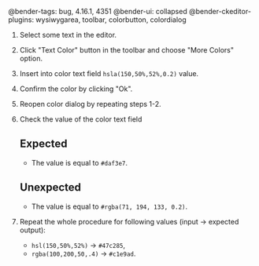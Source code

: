 @bender-tags: bug, 4.16.1, 4351
@bender-ui: collapsed
@bender-ckeditor-plugins: wysiwygarea, toolbar, colorbutton, colordialog

1. Select some text in the editor.
2. Click "Text Color" button in the toolbar and choose "More Colors" option.
3. Insert into color text field `hsla(150,50%,52%,0.2)` value.
4. Confirm the color by clicking "Ok".
5. Reopen color dialog by repeating steps 1-2.
6. Check the value of the color text field

	## Expected

	* The value is equal to `#daf3e7`.

	## Unexpected

	* The value is equal to `#rgba(71, 194, 133, 0.2)`.
7. Repeat the whole procedure for following values (input → expected output):

	* `hsl(150,50%,52%)` → `#47c285`,
	* `rgba(100,200,50,.4)` → `#c1e9ad`.
